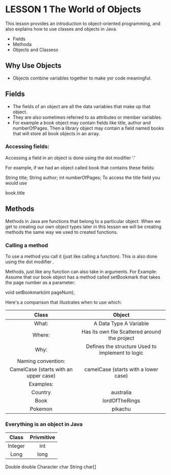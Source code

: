 # LESSON 1 The World of Objects

This lesson provides an introduction to object-oriented programming, and also explains how to use classes and objects in Java.

* Fields
* Methoda
* Objects and Classess

## Why Use Objects
* Objects combine variables together to make yor code meaningful.

## Fields
* The fields of an object are all the data variables that make up that object. 
* They are also sometimes referred to as attributes or member variables.
* For example a book object may contain fields like title, author and numberOfPages.
Then a library object may contain a field named books that will store all book objects in an array.

### Accessing fields:
Accessing a field in an object is done using the dot modifier ‘.’

For example, if we had an object called book that contains these fields:

String title;
String author;
int numberOfPages;
To access the title field you would use

book.title

## Methods
Methods in Java are functions that belong to a particular object. When we get to creating our own object types later in this lesson we will be creating methods the same way we used to created functions.

### Calling a method
To use a method you call it (just like calling a function). This is also done using the dot modifier .

Methods, just like any function can also take in arguments. For Example: Assume that our book object has a method called setBookmark that takes the page number as a parameter:

void setBookmark(int pageNum);

Here's a comparison that illustrates when to use which:

| Class	      | Object |
| :---:        | :---: |
| What:		| A Data Type	A Variable |
| Where:		| Has its own file	Scattered around the project |
| Why:		| Defines the structure	Used to implement to logic
| Naming convention:		|  |
|CamelCase (starts with an upper case) |	camelCase (starts with a lower case) |
| Examples:		| |
|Country	| australia |
| Book	| lordOfTheRings | 
| Pokemon	| pikachu |

### Everything is an object in Java
| Class	      | Privmitive |
| :---:        | :---: |
| Integer |	int |
| Long	| long |
Double	double
Character	char
String	char[]
